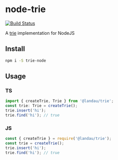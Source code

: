 # node-trie

[![Build Status](https://travis-ci.com/landau/node-trie.svg?branch=master)](https://travis-ci.com/landau/node-trie)

A [trie](https://en.wikipedia.org/wiki/Trie) implementation for NodeJS

## Install

```sh
npm i -S trie-node
```

## Usage

### TS

```js
import { createTrie, Trie } from '@landau/trie';
const trie: Trie = createTrie();
trie.insert('hi');
trie.find('hi'); // true
```

### JS

```js
const { createTrie } = require('@landau/trie');
const trie = createTrie();
trie.insert('hi');
trie.find('hi'); // true
```
